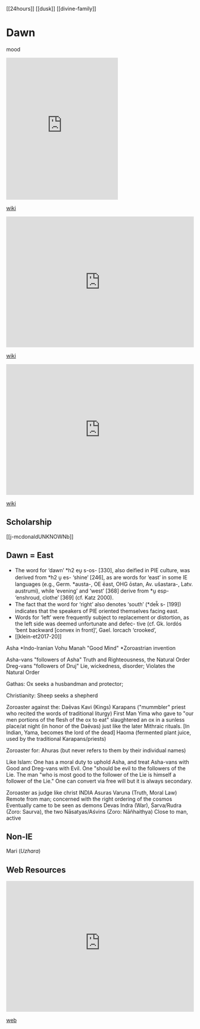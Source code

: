 [[24hours]]
[[dusk]]
[[divine-family]]
# Dawn

mood
<iframe src="https://open.spotify.com/embed/track/4aAkYp6k2sP2WsBiFyaF8J" width="300" height="380" frameborder="0" allowtransparency="true" allow="encrypted-media"></iframe>


[wiki](https://en.wikipedia.org/wiki/Dawn-deities)


<iframe width="100%" height="350" frameborder="0" allow="accelerometer; autoplay; clipboard-write; encrypted-media; gyroscope; picture-in-picture" allowfullscreen src="https://en.wikipedia.org/wiki/Proto-Indo-European-mythology#Dawn-Goddess"></iframe>

[wiki](https://en.wikipedia.org/wiki/Proto-Indo-European-mythology#Dawn-Goddess)


<iframe width="100%" height="350" frameborder="0" allow="accelerometer; autoplay; clipboard-write; encrypted-media; gyroscope; picture-in-picture" allowfullscreen src="https://en.wikipedia.org/wiki/H%E2%82%82%C3%A9ws%C5%8Ds"></iframe>

[wiki](https://en.wikipedia.org/wiki/H%E2%82%82%C3%A9ws%C5%8Ds)

## Scholarship
[[j-mcdonaldUNKNOWNb]]


## Dawn = East
- The word for ‘dawn’ *h2 eu̯ s-os- [330], also deified in PIE culture, was derived from *h2 u̯ es- ‘shine’ [246], as are words for ‘east’ in some IE languages (e.g., Germ. *austa-, OE ēast, OHG ōstan, Av. ušastara-, Latv. austrumi), while ‘evening’ and ‘west’ [368] derive from *u̯ esp- ‘enshroud, clothe’ [369] (cf. Katz 2000).
- The fact that the word for ‘right’ also denotes ‘south’ (*dek̑ s- [199]) indicates that the speakers of PIE oriented themselves facing east. 
- Words for ‘left’ were frequently subject to replacement or distortion, as the left side was deemed unfortunate and defec- tive (cf. Gk. lordós ‘bent backward [convex in front]’, Gael. lorcach ‘crooked’, 
- [[klein-et2017-20]]


Asha *Indo-Iranian
Vohu Manah "Good Mind" *Zoroastrian invention

Asha-vans "followers of Asha" Truth and Righteousness, the Natural Order
Dreg-vans "followers of Druj" Lie, wickedness, disorder; Violates the Natural Order


Gathas: Ox seeks a husbandman and protector; 

Christianity: Sheep seeks a shepherd

Zoroaster against the:
	Daēvas
	Kavi (Kings)
	Karapans ("mummbler" priest who recited the words of traditional liturgy)
	First Man Yima who gave to "our men portions of the flesh of the ox to eat" slaughtered an ox in a sunless place/at night (in honor of the Daēvas) just like the later Mithraic rituals. [In Indian, Yama, becomes the lord of the dead]
	Haoma (fermented plant juice, used by the traditional Karapans/priests)
	
Zoroaster for:
	Ahuras (but never refers to them by their individual names)
	
Like Islam:
One has a moral duty to uphold Asha, and treat Asha-vans with Good and Dreg-vans with Evil. One "should be evil to the followers of the Lie. The man "who is most good to the follower of the Lie is himself a follower of the Lie."
One can convert via free will but it is always secondary.

Zoroaster as judge like christ
INDIA
Asuras
	Varuna (Truth, Moral Law)
	Remote from man; concerned with the right ordering of the cosmos
	Eventually came to be seen as demons
Devas 
	Indra (War), Śarva/Rudra (Zoro: Saurva), the two Nāsatyas/Aśvins (Zoro: Nāñhaithya)
Close to man, active



## Non-IE
Mari (*Uzhara*)


## Web Resources
<iframe width="100%" height="350" frameborder="0" allow="accelerometer; autoplay; clipboard-write; encrypted-media; gyroscope; picture-in-picture" allowfullscreen src="https://www.indo-european-connection.com/religion/gods/dawn-goddess"></iframe>

[web](https://www.indo-european-connection.com/religion/gods/dawn-goddess)